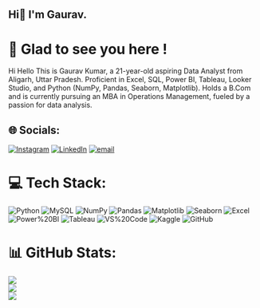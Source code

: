 ## Hi👋 I'm Gaurav.

# 💫 Glad to see you here !
Hi Hello This is Gaurav Kumar, a 21-year-old aspiring Data Analyst from Aligarh, Uttar Pradesh. Proficient in Excel, SQL, Power BI, Tableau, Looker Studio, and Python (NumPy, Pandas, Seaborn, Matplotlib). Holds a B.Com and is currently pursuing an MBA in Operations Management, fueled by a passion for data analysis.


## 🌐 Socials:
 [![Instagram](https://img.shields.io/badge/Instagram-%23E4405F.svg?logo=Instagram&logoColor=white)](https://instagram.com/_gauravbg.___) [![LinkedIn](https://img.shields.io/badge/LinkedIn-%230077B5.svg?logo=linkedin&logoColor=white)](https://linkedin.com/in/https://www.linkedin.com/in/gauravkumarrrr/) [![email](https://img.shields.io/badge/Email-D14836?logo=gmail&logoColor=white)](mailto:iamgaurav6374@gmail.com) 

# 💻 Tech Stack:
![Python](https://img.shields.io/badge/Python-3776AB?style=plastic&logo=python&logoColor=white)
![MySQL](https://img.shields.io/badge/MySQL-4479A1?style=plastic&logo=mysql&logoColor=white)
![NumPy](https://img.shields.io/badge/NumPy-013243?style=plastic&logo=numpy&logoColor=white)
![Pandas](https://img.shields.io/badge/Pandas-150458?style=plastic&logo=pandas&logoColor=white)
![Matplotlib](https://img.shields.io/badge/Matplotlib-%23ffffff?style=plastic&logo=matplotlib&logoColor=black)
![Seaborn](https://img.shields.io/badge/Seaborn-4C766A?style=plastic&logo=seaborn&logoColor=white)
![Excel](https://img.shields.io/badge/Microsoft_Excel-217346?style=plastic&logo=microsoft-excel&logoColor=white)
![Power%20BI](https://img.shields.io/badge/Power_BI-F2C811?style=plastic&logo=power-bi&logoColor=black)
![Tableau](https://img.shields.io/badge/Tableau-E97627?style=plastic&logo=tableau&logoColor=white)
![VS%20Code](https://img.shields.io/badge/Visual_Studio_Code-0078D4?style=plastic&logo=visual%20studio%20code&logoColor=white)
![Kaggle](https://img.shields.io/badge/Kaggle-D00000?style=plastic&logo=kaggle&logoColor=white)
![GitHub](https://img.shields.io/badge/GitHub-181717?style=plastic&logo=github&logoColor=white)
# 📊 GitHub Stats:
![](https://github-readme-stats.vercel.app/api?username=Gaurav-6374&theme=swift&hide_border=false&include_all_commits=true&count_private=false)<br/>
![](https://nirzak-streak-stats.vercel.app/?user=Gaurav-6374&theme=swift&hide_border=false)<br/>
![](https://github-readme-stats.vercel.app/api/top-langs/?username=Gaurav-6374&theme=swift&hide_border=false&include_all_commits=true&count_private=false&layout=compact)

